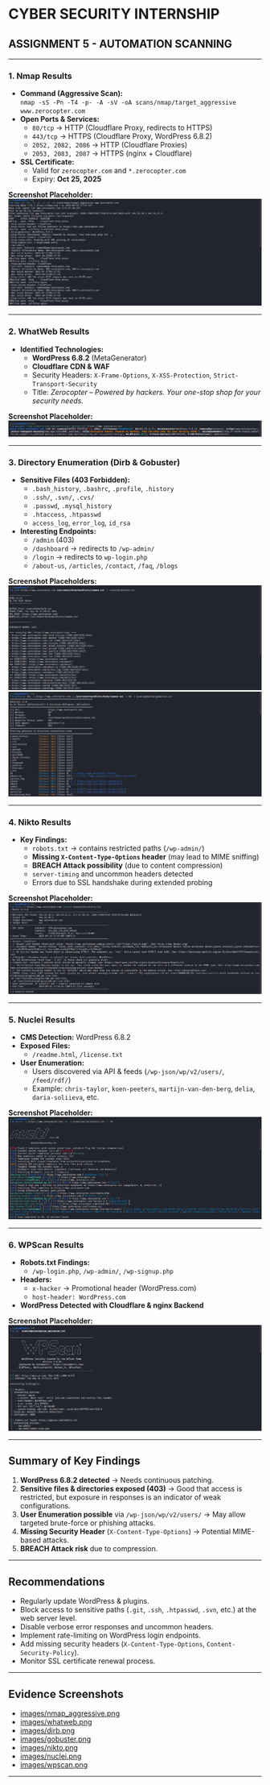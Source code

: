 # CYBER SECURITY INTERNSHIP  
## ASSIGNMENT 5 - AUTOMATION SCANNING  

---

### 1. Nmap Results
- **Command (Aggressive Scan):**  
  `nmap -sS -Pn -T4 -p- -A -sV -oA scans/nmap/target_aggressive www.zerocopter.com`  
- **Open Ports & Services:**  
  - `80/tcp` → HTTP (Cloudflare Proxy, redirects to HTTPS)  
  - `443/tcp` → HTTPS (Cloudflare Proxy, WordPress 6.8.2)  
  - `2052, 2082, 2086` → HTTP (Cloudflare Proxies)  
  - `2053, 2083, 2087` → HTTPS (nginx + Cloudflare)  
- **SSL Certificate:**  
  - Valid for `zerocopter.com` and `*.zerocopter.com`  
  - Expiry: **Oct 25, 2025**  

**Screenshot Placeholder:**  
![Nmap Aggressive Scan](images/nmap_aggressive.png)

---

### 2. WhatWeb Results
- **Identified Technologies:**  
  - **WordPress 6.8.2** (MetaGenerator)  
  - **Cloudflare CDN & WAF**  
  - Security Headers: `X-Frame-Options`, `X-XSS-Protection`, `Strict-Transport-Security`  
  - Title: *Zerocopter – Powered by hackers. Your one-stop shop for your security needs.*  

**Screenshot Placeholder:**  
![WhatWeb Scan](images/whatweb.png)

---

### 3. Directory Enumeration (Dirb & Gobuster)
- **Sensitive Files (403 Forbidden):**  
  - `.bash_history`, `.bashrc`, `.profile`, `.history`  
  - `.ssh/`, `.svn/`, `.cvs/`  
  - `.passwd`, `.mysql_history`  
  - `.htaccess`, `.htpasswd`  
  - `access_log`, `error_log`, `id_rsa`  
- **Interesting Endpoints:**  
  - `/admin` (403)  
  - `/dashboard` → redirects to `/wp-admin/`  
  - `/login` → redirects to `wp-login.php`  
  - `/about-us`, `/articles`, `/contact`, `/faq`, `/blogs`  

**Screenshot Placeholders:**  
![Dirb Scan](images/dirb.png)
![Gobuster Scan](images/gobuster.png) 

---

### 4. Nikto Results
- **Key Findings:**  
  - `robots.txt` → contains restricted paths (`/wp-admin/`)  
  - **Missing `X-Content-Type-Options` header** (may lead to MIME sniffing)  
  - **BREACH Attack possibility** (due to content compression)  
  - `server-timing` and uncommon headers detected  
  - Errors due to SSL handshake during extended probing  

**Screenshot Placeholder:**  
![Nikto Scan](images/nikto.png)

---

### 5. Nuclei Results
- **CMS Detection:** WordPress 6.8.2  
- **Exposed Files:**  
  - `/readme.html`, `/license.txt`  
- **User Enumeration:**  
  - Users discovered via API & feeds (`/wp-json/wp/v2/users/`, `/feed/rdf/`)  
  - Example: `chris-taylor`, `koen-peeters`, `martijn-van-den-berg`, `delia`, `daria-soliieva`, etc.  

**Screenshot Placeholder:**  
![Nuclei Scan](images/nuclei.png) 

---

### 6. WPScan Results
- **Robots.txt Findings:**  
  - `/wp-login.php`, `/wp-admin/`, `/wp-signup.php`  
- **Headers:**  
  - `x-hacker` → Promotional header (WordPress.com)  
  - `host-header: WordPress.com`  
- **WordPress Detected with Cloudflare & nginx Backend**  

**Screenshot Placeholder:**  
![WPScan Results](images/wpscan.png)

---

## Summary of Key Findings
1. **WordPress 6.8.2 detected** → Needs continuous patching.  
2. **Sensitive files & directories exposed (403)** → Good that access is restricted, but exposure in responses is an indicator of weak configurations.  
3. **User Enumeration possible** via `/wp-json/wp/v2/users/` → May allow targeted brute-force or phishing attacks.  
4. **Missing Security Header** (`X-Content-Type-Options`) → Potential MIME-based attacks.  
5. **BREACH Attack risk** due to compression.  

---

## Recommendations
- Regularly update WordPress & plugins.  
- Block access to sensitive paths (`.git`, `.ssh`, `.htpasswd`, `.svn`, etc.) at the web server level.  
- Disable verbose error responses and uncommon headers.  
- Implement rate-limiting on WordPress login endpoints.  
- Add missing security headers (`X-Content-Type-Options`, `Content-Security-Policy`).  
- Monitor SSL certificate renewal process.  

---

## Evidence Screenshots

- [images/nmap_aggressive.png](images/nmap_aggressive.png)  
- [images/whatweb.png](images/whatweb.png)  
- [images/dirb.png](images/dirb.png)  
- [images/gobuster.png](images/gobuster.png)  
- [images/nikto.png](images/nikto.png)  
- [images/nuclei.png](images/nuclei.png)  
- [images/wpscan.png](images/wpscan.png)

---
```







